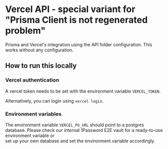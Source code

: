 # Vercel API - special variant for "Prisma Client is not regenerated problem"

Prisma and Vercel's integration using the API folder configuration. This works without any configuration.

## How to run this locally

### Vercel authentication

A vercel token needs to be set with the environment variable `VERCEL_TOKEN`.

Alternatively, you can login using `vercel login`.

### Environment variables

The environment variable `VERCEL_PG_URL` should point to a postgres database.
Please check our internal 1Password E2E vault for a ready-to-use environment variable or  
set up your own database and set the environment variable accordingly.
